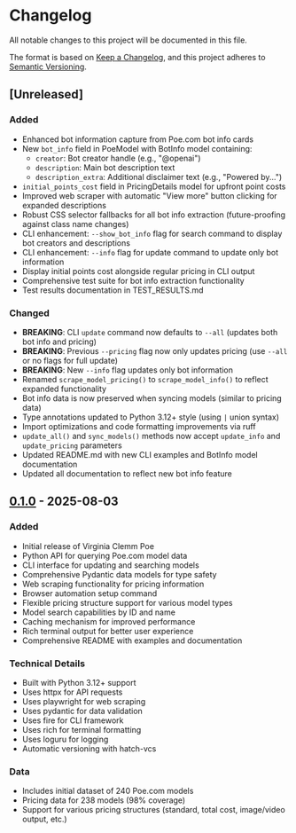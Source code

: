 # Changelog

All notable changes to this project will be documented in this file.

The format is based on [Keep a Changelog](https://keepachangelog.com/en/1.0.0/),
and this project adheres to [Semantic Versioning](https://semver.org/spec/v2.0.0.html).

## [Unreleased]

### Added
- Enhanced bot information capture from Poe.com bot info cards
- New `bot_info` field in PoeModel with BotInfo model containing:
  - `creator`: Bot creator handle (e.g., "@openai")
  - `description`: Main bot description text
  - `description_extra`: Additional disclaimer text (e.g., "Powered by...")
- `initial_points_cost` field in PricingDetails model for upfront point costs
- Improved web scraper with automatic "View more" button clicking for expanded descriptions
- Robust CSS selector fallbacks for all bot info extraction (future-proofing against class name changes)
- CLI enhancement: `--show_bot_info` flag for search command to display bot creators and descriptions
- CLI enhancement: `--info` flag for update command to update only bot information
- Display initial points cost alongside regular pricing in CLI output
- Comprehensive test suite for bot info extraction functionality
- Test results documentation in TEST_RESULTS.md

### Changed
- **BREAKING**: CLI `update` command now defaults to `--all` (updates both bot info and pricing)
- **BREAKING**: Previous `--pricing` flag now only updates pricing (use `--all` or no flags for full update)
- **BREAKING**: New `--info` flag updates only bot information
- Renamed `scrape_model_pricing()` to `scrape_model_info()` to reflect expanded functionality
- Bot info data is now preserved when syncing models (similar to pricing data)
- Type annotations updated to Python 3.12+ style (using `|` union syntax)
- Import optimizations and code formatting improvements via ruff
- `update_all()` and `sync_models()` methods now accept `update_info` and `update_pricing` parameters
- Updated README.md with new CLI examples and BotInfo model documentation
- Updated all documentation to reflect new bot info feature

## [0.1.0] - 2025-08-03

### Added
- Initial release of Virginia Clemm Poe
- Python API for querying Poe.com model data
- CLI interface for updating and searching models
- Comprehensive Pydantic data models for type safety
- Web scraping functionality for pricing information
- Browser automation setup command
- Flexible pricing structure support for various model types
- Model search capabilities by ID and name
- Caching mechanism for improved performance
- Rich terminal output for better user experience
- Comprehensive README with examples and documentation

### Technical Details
- Built with Python 3.12+ support
- Uses httpx for API requests
- Uses playwright for web scraping
- Uses pydantic for data validation
- Uses fire for CLI framework
- Uses rich for terminal formatting
- Uses loguru for logging
- Automatic versioning with hatch-vcs

### Data
- Includes initial dataset of 240 Poe.com models
- Pricing data for 238 models (98% coverage)
- Support for various pricing structures (standard, total cost, image/video output, etc.)

[0.1.0]: https://github.com/twardoch/virginia-clemm-poe/releases/tag/v0.1.0